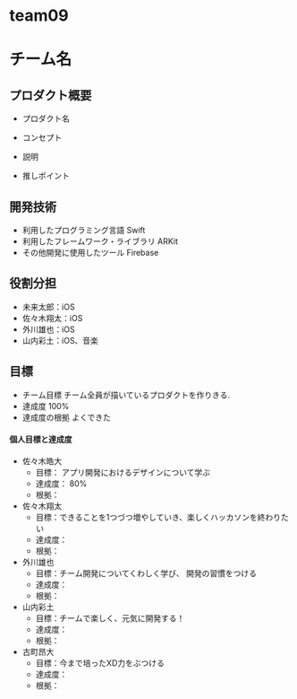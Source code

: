 # team09

# チーム名

## プロダクト概要
- プロダクト名

- コンセプト

- 説明

- 推しポイント

## 開発技術
- 利用したプログラミング言語
  Swift 
- 利用したフレームワーク・ライブラリ
  ARKit
- その他開発に使用したツール
  Firebase
## 役割分担
- 未来太郎：iOS
- 佐々木翔太：iOS
- 外川雄也：iOS
- 山内彩土：iOS、音楽
## 目標
- チーム目標
チーム全員が描いているプロダクトを作りきる.
- 達成度
100%
- 達成度の根拠
よくできた

#### 個人目標と達成度
- 佐々木皓大  
  - 目標： アプリ開発におけるデザインについて学ぶ
  - 達成度： 80%  
  - 根拠：  
- 佐々木翔太  
  - 目標：できることを1つづつ増やしていき、楽しくハッカソンを終わりたい
  - 達成度：   
  - 根拠：  
- 外川雄也  
  - 目標：チーム開発についてくわしく学び、 開発の習慣をつける
  - 達成度：   
  - 根拠：  
- 山内彩土  
  - 目標：チームで楽しく、元気に開発する！
  - 達成度：   
  - 根拠： 
- 古町昂大
  - 目標：今まで培ったXD力をぶつける
  - 達成度：   
  - 根拠： 
